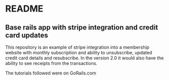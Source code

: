 # README #

## Base rails app with stripe integration and credit card updates ##

This repository is an example of stripe integration into a membership website with monthly subscription and ability to unsubscribe, updated credit card details and resubscribe. In the version 2.0 it would also have the ability to see receipts from the transactions.

The tutorials followed were on GoRails.com 